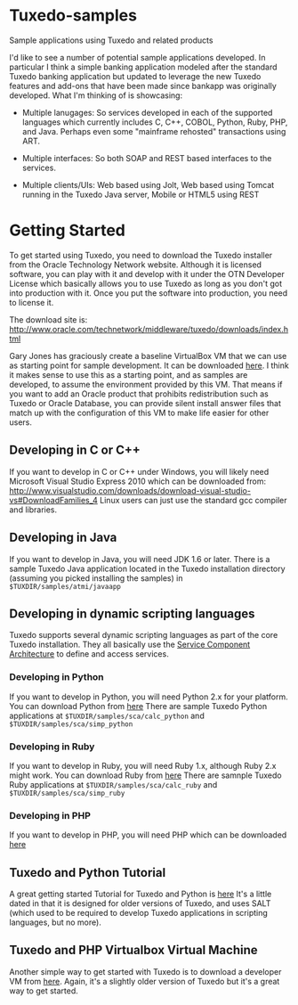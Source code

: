 # Tuxedo-samples
Sample applications using Tuxedo and related products

I'd like to see a number of potential sample applications developed.  In particular I think a simple banking application modeled after the standard Tuxedo banking application but updated to leverage the new Tuxedo features and add-ons that have been made since bankapp was originally developed.  What I'm thinking of is showcasing:

- Multiple lanugages: So services developed in each of the supported languages which currently includes C, C++, COBOL, Python, Ruby, PHP, and Java.  Perhaps even some "mainframe rehosted" transactions using ART.

- Multiple interfaces:  So both SOAP and REST based interfaces to the services.

- Multiple clients/UIs:  Web based using Jolt, Web based using Tomcat running in the Tuxedo Java server, Mobile or HTML5 using REST

# Getting Started
To get started using Tuxedo, you need to download the Tuxedo installer from the Oracle Technology Network website.  Although it is licensed software, you can play with it and develop with it under the OTN Developer License which basically allows you to use Tuxedo as long as you don't got into production with it.  Once you put the software into production, you need to license it.

The download site is: http://www.oracle.com/technetwork/middleware/tuxedo/downloads/index.html

Gary Jones has graciously create a baseline VirtualBox VM that we can use as starting point for sample development.  It can be downloaded [here](http://littles.name/tuxedodemos/TuxedoSamplesVM).  I think it makes sense to use this as a starting point, and as samples are developed, to assume the environment provided by this VM.  That means if you want to add an Oracle product that prohibits redistribution such as Tuxedo or Oracle Database, you can provide silent install answer files that match up with the configuration of this VM to make life easier for other users.

## Developing in C or C++
If you want to develop in C or C++ under Windows, you will likely need Microsoft Visual Studio Express 2010 which can be downloaded from:  http://www.visualstudio.com/downloads/download-visual-studio-vs#DownloadFamilies_4   Linux users can just use the standard gcc compiler and libraries.

## Developing in Java
If you want to develop in Java, you will need JDK 1.6 or later.  There is a sample Tuxedo Java application located in the Tuxedo installation directory (assuming you picked installing the samples) in `$TUXDIR/samples/atmi/javaapp`

## Developing in dynamic scripting languages
Tuxedo supports several dynamic scripting languages as part of the core Tuxedo installation.  They all basically use the [Service Component Architecture](http://en.wikipedia.org/wiki/Service_Component_Architecture) to define and access services.

### Developing in Python
If you want to develop in Python, you will need Python 2.x for your platform.  You can download Python from [here](https://www.python.org/downloads/)
There are sample Tuxedo Python applications at `$TUXDIR/samples/sca/calc_python` and `$TUXDIR/samples/sca/simp_python`


### Developing in Ruby
If you want to develop in Ruby, you will need Ruby 1.x, although Ruby 2.x might work. You can download Ruby from [here](https://www.ruby-lang.org/en/downloads/)
There are samnple Tuxedo Ruby applications at `$TUXDIR/samples/sca/calc_ruby` and `$TUXDIR/samples/sca/simp_ruby`

### Developing in PHP
If you want to develop in PHP, you will need PHP which can be downloaded [here](http://us2.php.net/downloads.php)


## Tuxedo and Python Tutorial
A great getting started Tutorial for Tuxedo and Python is [here](http://www.oracle.com/webfolder/technetwork/tutorials/obe/fmw/tuxedo/11g/r1/developingpythoncomponents/developingpythoncomponents.htm)
It's a little dated in that it is designed for older versions of Tuxedo, and uses SALT (which used to be required to develop Tuxedo applications in scripting languages, but no more).

## Tuxedo and PHP Virtualbox Virtual Machine
Another simple way to get started with Tuxedo is to download a developer VM from [here](http://www.oracle.com/technetwork/community/developer-vm/index.html#tux).  Again, it's a slightly older version of Tuxedo but it's a great way to get started.
